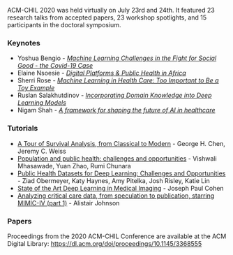 ACM-CHIL 2020 was held virtually on July 23rd and 24th. It featured 23 research talks from accepted papers, 23 workshop spotlights, and 15 participants in the doctoral symposium.

### Keynotes

- Yoshua Bengio - <a href="https://slideslive.com/38931907/machine-learning-challenges-in-the-fight-for-social-good-the-covid19-case" target="_blank" rel="noopener">_Machine Learning Challenges in the Fight for Social Good - the Covid-19 Case_</a>
- Elaine Nsoesie - <a href="https://slideslive.com/38931908/digital-platforms-public-health-in-africa" target="_blank" rel="noopener">_Digital Platforms & Public Health in Africa_</a>
- Sherri Rose - <a href="https://slideslive.com/38931910/machine-learning-in-health-care-too-important-to-be-a-toy-example" target="_blank" rel="noopener">_Machine Learning in Health Care: Too Important to Be a Toy Example_</a>
- Ruslan Salakhutdinov - <a href="https://slideslive.com/38931911/incorporating-domain-knowledge-into-deep-learning-models" target="_blank" rel="noopener">_Incorporating Domain Knowledge into Deep Learning Models_</a>
- Nigam Shah - <a href="https://slideslive.com/38931909/a-framework-for-shaping-the-future-of-ai-in-healthcare " target="_blank" rel="noopener">_A framework for shaping the future of AI in healthcare_</a>

### Tutorials

- <a href="https://slideslive.com/38931962/a-tour-of-survival-analysis-from-classical-to-modern" target="_blank" rel="noopener">A Tour of Survival Analysis, from Classical to Modern</a> - George H. Chen, Jeremy C. Weiss
- <a href="https://slideslive.com/38931964/machine-learning-in-population-and-public-health-challenges-and-opportunities" target="_blank" rel="noopener">Population and public health: challenges and opportunities</a> - Vishwali Mhasawade, Yuan Zhao, Rumi Chunara
- <a href="https://slideslive.com/38931961/nightingale-building-the-future-of-medicine" target="_blank" rel="noopener">Public Health Datasets for Deep Learning: Challenges and Opportunities</a> - Ziad Obermeyer, Katy Haynes, Amy Pitelka, Josh Risley, Katie Lin
- <a href="https://slideslive.com/38931963/medical-imaging-with-deep-learning" target="_blank" rel="noopener">State of the Art Deep Learning in Medical Imaging</a> - Joseph Paul Cohen
- <a href="https://slideslive.com/38931965/part-1-analyzing-critical-care-data-from-speculation-to-publication-starring-mimiciv" target="_blank" rel="noopener">Analyzing critical care data, from speculation to publication, starring MIMIC-IV (part 1)</a> - Alistair Johnson


### Papers

Proceedings from the 2020 ACM-CHIL Conference are available at the ACM Digital Library: <a href="https://dl.acm.org/doi/proceedings/10.1145/3368555" target="_blank" rel="noopener">https://dl.acm.org/doi/proceedings/10.1145/3368555</a>
